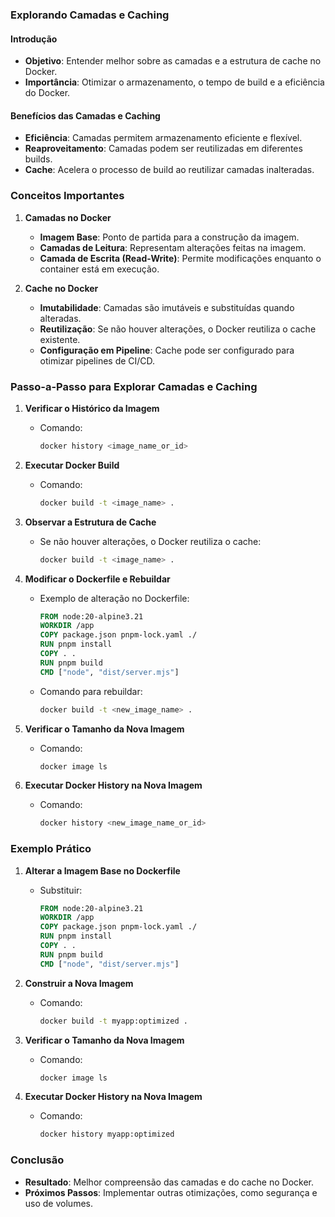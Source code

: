 ### Explorando Camadas e Caching

#### Introdução

- **Objetivo**: Entender melhor sobre as camadas e a estrutura de cache no Docker.
- **Importância**: Otimizar o armazenamento, o tempo de build e a eficiência do Docker.

#### Benefícios das Camadas e Caching

- **Eficiência**: Camadas permitem armazenamento eficiente e flexível.
- **Reaproveitamento**: Camadas podem ser reutilizadas em diferentes builds.
- **Cache**: Acelera o processo de build ao reutilizar camadas inalteradas.

### Conceitos Importantes

1. **Camadas no Docker**

   - **Imagem Base**: Ponto de partida para a construção da imagem.
   - **Camadas de Leitura**: Representam alterações feitas na imagem.
   - **Camada de Escrita (Read-Write)**: Permite modificações enquanto o container está em execução.

2. **Cache no Docker**
   - **Imutabilidade**: Camadas são imutáveis e substituídas quando alteradas.
   - **Reutilização**: Se não houver alterações, o Docker reutiliza o cache existente.
   - **Configuração em Pipeline**: Cache pode ser configurado para otimizar pipelines de CI/CD.

### Passo-a-Passo para Explorar Camadas e Caching

1. **Verificar o Histórico da Imagem**

   - Comando:
     ```sh
     docker history <image_name_or_id>
     ```

2. **Executar Docker Build**

   - Comando:
     ```sh
     docker build -t <image_name> .
     ```

3. **Observar a Estrutura de Cache**

   - Se não houver alterações, o Docker reutiliza o cache:
     ```sh
     docker build -t <image_name> .
     ```

4. **Modificar o Dockerfile e Rebuildar**

   - Exemplo de alteração no Dockerfile:
     ```Dockerfile
     FROM node:20-alpine3.21
     WORKDIR /app
     COPY package.json pnpm-lock.yaml ./
     RUN pnpm install
     COPY . .
     RUN pnpm build
     CMD ["node", "dist/server.mjs"]
     ```
   - Comando para rebuildar:
     ```sh
     docker build -t <new_image_name> .
     ```

5. **Verificar o Tamanho da Nova Imagem**

   - Comando:
     ```sh
     docker image ls
     ```

6. **Executar Docker History na Nova Imagem**
   - Comando:
     ```sh
     docker history <new_image_name_or_id>
     ```

### Exemplo Prático

1. **Alterar a Imagem Base no Dockerfile**

   - Substituir:
     ```Dockerfile
     FROM node:20-alpine3.21
     WORKDIR /app
     COPY package.json pnpm-lock.yaml ./
     RUN pnpm install
     COPY . .
     RUN pnpm build
     CMD ["node", "dist/server.mjs"]
     ```

2. **Construir a Nova Imagem**

   - Comando:
     ```sh
     docker build -t myapp:optimized .
     ```

3. **Verificar o Tamanho da Nova Imagem**

   - Comando:
     ```sh
     docker image ls
     ```

4. **Executar Docker History na Nova Imagem**
   - Comando:
     ```sh
     docker history myapp:optimized
     ```

### Conclusão

- **Resultado**: Melhor compreensão das camadas e do cache no Docker.
- **Próximos Passos**: Implementar outras otimizações, como segurança e uso de volumes.

